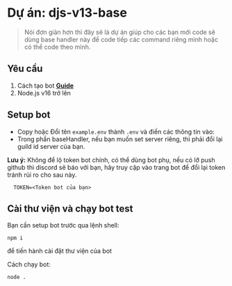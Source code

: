 # Dự án: djs-v13-base
> Nói đơn giản hơn thì đây sẽ là dự án giúp cho các bạn mới code sẽ dùng base handler này để code tiếp các command riêng mình hoặc có thể code theo mình.

## Yêu cầu

1. Cách tạo bot **[Guide](https://polowis.home.blog/2019/01/21/huong-dan-tao-bot-tren-discord-p1/)**
2. Node.js v16 trở lên
## Setup bot

- Copy hoặc Đổi tên `example.env` thành `.env` và điền các thông tin vào:
- Trong phần baseHandler, nếu bạn muốn set server riêng, thì phải đổi lại guild id server của bạn.

**Lưu ý:** Không để lộ token bot chính, có thể dùng bot phụ, nếu có lỡ push github thì discord sẽ báo với bạn, hãy truy cập vào trang bot để đổi lại token tránh rủi ro cho sau này.


```env
  TOKEN=<Token bot của bạn>
```

## Cài thư viện và chạy bot test
Bạn cần setup bot trước qua lệnh shell:
```
npm i
```
để tiến hành cài đặt thư viện của bot

Cách chạy bot:
```
node .
```
